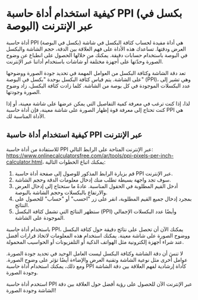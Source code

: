 كيفية استخدام أداة حاسبة PPI (بكسل في البوصة) عبر الإنترنت
==========================================================

أداة حاسبة PPI (بكسل في البوصة) هي أداة مفيدة لحساب كثافة البكسل في شاشة العرض ودقتها. تساعدك هذه الأداة على فهم العلاقة بين الدقة، حجم الشاشة والبكسل في البوصة باستخدام حسابات دقيقة. يمكنك من خلالها الحصول على انطباع عن وضوح الصورة وحدّتها على أجهزة مختلفة أو شاشات باستخدام أداتنا عبر الإنترنت.

تعد دقة الشاشة وكثافة البكسل من العوامل المهمة في تحديد جودة الصورة ووضوحها على الشاشة. يتم قياس كثافة البكسل بوحدة "بكسل في البوصة" (PPI)، وهي تشير إلى عدد البكسلات الموجودة في كل بوصة من الشاشة. كلما زادت كثافة البكسل، زاد وضوح الصورة وجودتها.

لذا، إذا كنت ترغب في معرفة كمية التفاصيل التي يمكن عرضها على شاشة معينة، أو إذا كنت تحتاج إلى معرفة قوة إظهار الصورة على شاشة معينة، فإن أداة حاسبة PPI هي الأداة المناسبة لك.

كيفية استخدام أداة حاسبة PPI عبر الإنترنت
-----------------------------------------

للاستفادة من أداة حاسبة PPI عبر الإنترنت المتاحة على الرابط التالي: <https://www.onlinecalculatorsfree.com/ar/tools/ppi-pixels-per-inch-calculator.html>، يمكنك اتباع الخطوات التالية:

1. قم بزيارة الرابط المذكور للوصول إلى صفحة أداة حاسبة PPI عبر الإنترنت.
2. سوف تجد واجهة بسيطة تطلب منك إدخال معلومات الدقة وحجم الشاشة.
3. أدخل القيم المطلوبة في الحقول المناسبة. عادةً ما ستحتاج إلى إدخال العرض والارتفاع بالبكسلات وحجم الشاشة بالبوصة.
4. بمجرد إدخال جميع القيم المطلوبة، انقر على زر "احسب" أو "حساب" للحصول على النتائج.
5. ستظهر النتائج التي تشمل كثافة البكسل (PPI) وأيضًا عدد البكسلات الإجمالي الموجودة على الشاشة.

باستخدام أداة حاسبة PPI، يمكنك الآن أن تحصل على نتائج دقيقة حول كثافة البكسل ووضوح الصورة على شاشة معينة. يمكنك استخدام هذه المعلومات لاتخاذ قرارات أفضل عند شراء أجهزة إلكترونية مثل الهواتف الذكية أو التلفزيونات أو الحواسيب المحمولة.

لا تنسَ أن دقة الشاشة وكثافة البكسل ليست العامل الوحيد في تحديد جودة الصورة. عوامل أخرى مثل نوعية الشاشة وتقنية العرض والإضاءة أيضًا تؤثر على وضوح الصورة. ومع ذلك، يمكنك استخدام أداة حاسبة PPI كأداة إرشادية لفهم العلاقة بين دقة الشاشة وجودة الصورة.

استخدم أداة حاسبة PPI عبر الإنترنت الآن للحصول على رؤية أفضل حول العلاقة بين دقة الشاشة وجودة الصورة!